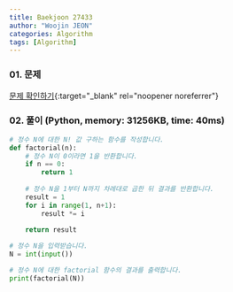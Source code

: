 ```yaml
---
title: Baekjoon 27433
author: "Woojin JEON"
categories: Algorithm
tags: [Algorithm]
---
```


### 01. 문제

[문제 확인하기](https://www.acmicpc.net/problem/27433){:target="_blank" rel="noopener noreferrer"}

### 02. 풀이 (Python, memory: 31256KB, time: 40ms)

```Python
# 정수 N에 대한 N! 값 구하는 함수를 작성합니다.
def factorial(n):
    # 정수 N이 0이라면 1을 반환합니다.
    if n == 0:
        return 1
    
    # 정수 N을 1부터 N까지 차례대로 곱한 뒤 결과를 반환합니다.
    result = 1
    for i in range(1, n+1):
        result *= i
    
    return result

# 정수 N을 입력받습니다.
N = int(input())

# 정수 N에 대한 factorial 함수의 결과를 출력합니다.
print(factorial(N))
```
